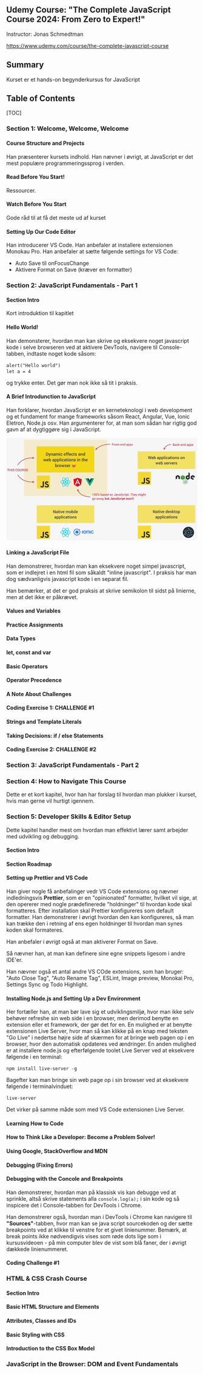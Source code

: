 ## Udemy Course: "The Complete JavaScript Course 2024: From Zero to Expert!"

Instructor: Jonas Schmedtman

https://www.udemy.com/course/the-complete-javascript-course


## Summary

Kurset er et hands-on begynderkursus for JavaScript

## Table of Contents

[TOC]

### Section 1: Welcome, Welcome, Welcome

#### Course Structure and Projects

Han præsenterer kursets indhold. Han nævner i øvrigt, at JavaScript er det mest populære programmeringssprog i verden.

#### Read Before You Start!

Ressourcer.

#### Watch Before You Start

Gode råd til at få det meste ud af kurset

#### Setting Up Our Code Editor

Han introducerer VS Code. Han anbefaler at installere extensionen Monokau Pro. Han anbefaler at sætte følgende settings for VS Code:

* Auto Save til onFocusChange 
* Aktivere Format on Save (kræver en formatter)

### Section 2: JavaScript Fundamentals - Part 1

#### Section Intro

Kort introduktion til kapitlet

#### Hello World!

Han demonsterer, hvordan man kan skrive og eksekvere noget javascript kode i selve browseren ved at aktivere DevTools, navigere til Console-tabben, indtaste noget kode såsom:

```
alert("Hello world")
let a = 4
```

og trykke enter. Det gør man nok ikke så tit i praksis.

#### A Brief Introdunction to JavaScript

Han forklarer, hvordan JavaScript er en kerneteknologi i web development og et fundament for mange frameworks såsom React, Angular, Vue, Ionic Eletron, Node.js osv. Han argumenterer for, at man som sådan har rigtig god gavn af at dygtiggøre sig i JavaScript.

![alt](sec02_javascript_intro.png)

#### Linking a JavaScript File

Han demonstrerer, hvordan man kan eksekvere noget simpel javascript, som er indlejret i en html fil som såkaldt "inline javascript". I praksis har man dog sædvanligvis javascript kode i en separat fil.

Han bemærker, at det er god praksis at skrive semikolon til sidst på linierne, men at det ikke er påkrævet.

#### Values and Variables

#### Practice Assignments

#### Data Types

#### let, const and var

#### Basic Operators

#### Operator Precedence

#### A Note About Challenges

#### Coding Exercise 1: CHALLENGE #1

#### Strings and Template Literals

#### Taking Decisions: if / else Statements

#### Coding Exercise 2: CHALLENGE #2

### Section 3: JavaScript Fundamentals - Part 2

### Section 4: How to Navigate This Course

Dette er et kort kapitel, hvor han har forslag til hvordan man plukker i kurset, hvis man gerne vil hurtigt igennem.

### Section 5: Developer Skills & Editor Setup

Dette kapitel handler mest om hvordan man effektivt lærer samt arbejder med udvikling og debugging.

#### Section Intro

#### Section Roadmap

#### Setting up Prettier and VS Code

Han giver nogle få anbefalinger vedr VS Code extensions og nævner indledningsvis **Prettier**, som er en "opinionated" formatter, hvilket vil sige, at den opererer med nogle prædefinerede "holdninger" til hvordan kode skal formatteres. Efter installation skal Prettier konfigureres som default formatter. Han demonstrerer i øvrigt hvordan den kan konfigureres, så man kan trække den i retning af ens egen holdninger til hvordan man synes koden skal formateres.

Han anbefaler i øvrigt også at man aktiverer Format on Save.

Så nævner han, at man kan definere sine egne snippets ligesom i andre IDE'er.

Han nævner også et antal andre VS COde extensions, som han bruger: "Auto Close Tag", "Auto Rename Tag", ESLint, Image preview, Monokai Pro, Settings Sync og Todo Highlight.

#### Installing Node.js and Setting Up a Dev Environment

Her fortæller han, at man bør lave sig et udviklingsmiljø, hvor man ikke selv behøver refreshe sin web side i en browser, men derimod benytte en extension eller et framework, der gør det for en. En mulighed er at benytte extensionen Live Server, hvor man så kan klikke på en knap med teksten "Go Live" i nedertse højre side af skærmen for at bringe web pagen op i en browser, hvor den automatisk opdateres ved ændringer. En anden mulighed er at installere node.js og efterfølgende toolet Live Server ved at eksekvere følgende i en terminal:

```
npm install live-server -g
```

Bagefter kan man bringe sin web page op i sin browser ved at eksekvere følgende i terminalvinduet:

```
live-server
```

Det virker på samme måde som med VS Code extensionen Live Server.

#### Learning How to Code

#### How to Think Like a Developer: Become a Problem Solver!

#### Using Google, StackOverflow and MDN

#### Debugging (Fixing Errors)

#### Debugging with the Concole and Breakpoints

Han demonstrerer, hvordan man på klassisk vis kan debugge ved at sprinkle, altså skrive statements alla `console.log(a);` i sin kode og så inspicere det i Console-tabben for DevTools i Chrome.

Han demonstrerer også, hvordan man i DevTools i Chrome kan navigere til **"Sources"**-tabben, hvor man kan se java script sourcekoden og der sætte breakpoints ved at klikke til venstre for et givet linienummer. Bemærk, at break points ikke nødvendigvis vises som røde dots lige som i kursusvideoen - på min computer blev de vist som blå faner, der i øvrigt dækkede linienummeret.

#### Coding Challenge #1

### HTML & CSS Crash Course

#### Section Intro

#### Basic HTML Structure and Elements

#### Attributes, Classes and IDs

#### Basic Styling with CSS

#### Introduction to the CSS Box Model

### JavaScript in the Browser: DOM and Event Fundamentals







